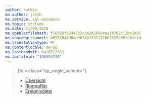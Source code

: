 ```yaml
---
author: rothja
ms.author: jroth
ms.service: sql-database
ms.topic: include
ms.date: 11/09/2018
ms.openlocfilehash: f16d28fd24a832c8a2d2096eea1b762c12be1b91
ms.sourcegitcommit: b0557848d0ad9b74bf293217862525d08fe0fc1d
ms.translationtype: HT
ms.contentlocale: de-DE
ms.lasthandoff: 04/07/2021
ms.locfileid: "106554730"
---
```

> [!div class="op_single_selector"]
> * [Übersicht](../articles/azure-sql/database/xevent-db-diff-from-svr.md)
> * [Ringpuffer](../articles/azure-sql/database/xevent-code-ring-buffer.md)
> * [Ereignisdatei](../articles/azure-sql/database/xevent-code-event-file.md)
> 
> 

